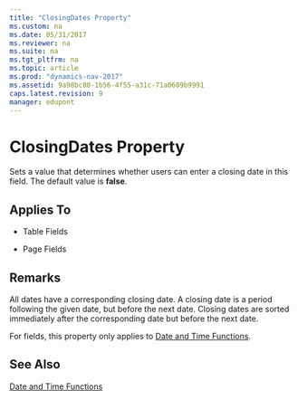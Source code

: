 ```yaml
---
title: "ClosingDates Property"
ms.custom: na
ms.date: 05/31/2017
ms.reviewer: na
ms.suite: na
ms.tgt_pltfrm: na
ms.topic: article
ms.prod: "dynamics-nav-2017"
ms.assetid: 9a98bc80-1b56-4f55-a31c-71a0609b9991
caps.latest.revision: 9
manager: edupont
---
```

# ClosingDates Property
Sets a value that determines whether users can enter a closing date in this field. The default value is **false**.  
  
## Applies To  
  
-   Table Fields  
  
-   Page Fields  
  
## Remarks  
 All dates have a corresponding closing date. A closing date is a period following the given date, but before the next date. Closing dates are sorted immediately after the corresponding date but before the next date.  
  
 For fields, this property only applies to [Date and Time Functions](Date-and-Time-Functions.md).  
  
## See Also  
 [Date and Time Functions](Date-and-Time-Functions.md)